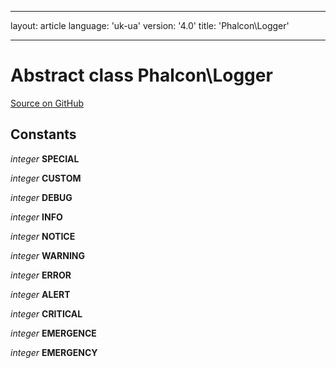 * * *

layout: article language: 'uk-ua' version: '4.0' title: 'Phalcon\Logger'

* * *

# Abstract class **Phalcon\Logger**

<a href="https://github.com/phalcon/cphalcon/tree/v4.0.0/phalcon/logger.zep" class="btn btn-default btn-sm">Source on GitHub</a>

## Constants

*integer* **SPECIAL**

*integer* **CUSTOM**

*integer* **DEBUG**

*integer* **INFO**

*integer* **NOTICE**

*integer* **WARNING**

*integer* **ERROR**

*integer* **ALERT**

*integer* **CRITICAL**

*integer* **EMERGENCE**

*integer* **EMERGENCY**